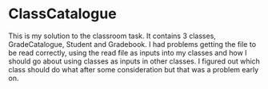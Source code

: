 # ClassCatalogue

This is my solution to the classroom task. It contains 3 classes, GradeCatalogue, Student and Gradebook. I had problems getting the file to be read correctly, using the read file as inputs into my classes and how I should go about using classes as inputs in other classes. I figured out which class should do what after some consideration but that was a problem early on.
